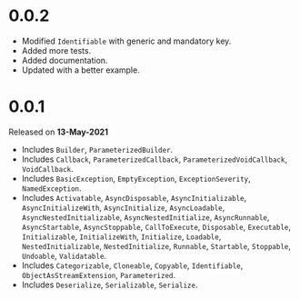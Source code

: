 # 0.0.2
  * Modified `Identifiable` with generic and mandatory key.
  * Added more tests.
  * Added documentation.
  * Updated with a better example.

# 0.0.1
Released on **13-May-2021**

  * Includes `Builder`, `ParameterizedBuilder`.
  * Includes `Callback`, `ParameterizedCallback`, `ParameterizedVoidCallback`, `VoidCallback`.
  * Includes `BasicException`, `EmptyException`, `ExceptionSeverity`, `NamedException`.  
  * Includes `Activatable`, `AsyncDisposable`, `AsyncInitializable`, `AsyncInitializeWith`, `AsyncInitialize`, `AsyncLoadable`, `AsyncNestedInitializable`, `AsyncNestedInitialize`, `AsyncRunnable`, `AsyncStartable`, `AsyncStoppable`, `CallToExecute`, `Disposable`, `Executable`, `Initializable`, `InitializeWith`, `Initialize`, `Loadable`, `NestedInitializable`, `NestedInitialize`, `Runnable`, `Startable`, `Stoppable`, `Undoable`, `Validatable`.
  * Includes `Categorizable`, `Cloneable`, `Copyable`, `Identifiable`, `ObjectAsStreamExtension`, `Parameterized`.
  * Includes `Deserialize`, `Serializable`, `Serialize`.

